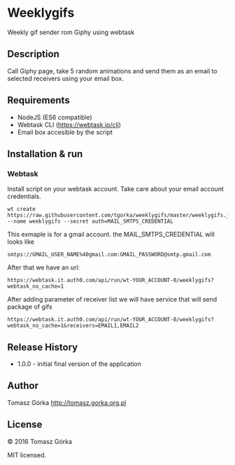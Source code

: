 # Weeklygifs
Weekly gif sender rom Giphy using webtask

## Description
Call Giphy page, take 5 random animations and send them as an email to selected receivers using your email box.

## Requirements

- NodeJS (ES6 compatible)
- Webtask CLI (https://webtask.io/cli)
- Email box accesible by the script

## Installation & run

### Webtask
Install script on your webtask account. 
Take care about your email account credentials.
```
wt create https://raw.githubusercontent.com/tgorka/weeklygifs/master/weeklygifs.js --name weeklygifs --secret auth=MAIL_SMTPS_CREDENTIAL
```

This exmaple is for a gmail account. the MAIL_SMTPS_CREDENTIAL will looks like
```
smtps://GMAIL_USER_NAME%40gmail.com:GMAIL_PASSWORD@smtp.gmail.com
```

After that we have an url:
```
https://webtask.it.auth0.com/api/run/wt-YOUR_ACCOUNT-0/weeklygifs?webtask_no_cache=1
```

After adding parameter of receiver list we will have service that will send package of gifs
```
https://webtask.it.auth0.com/api/run/wt-YOUR_ACCOUNT-0/weeklygifs?webtask_no_cache=1&receivers=EMAIL1,EMAIL2
```


## Release History
+ 1.0.0 - initial final version of the application

## Author
Tomasz Górka <http://tomasz.gorka.org.pl>

## License
&copy; 2016 Tomasz Górka

MIT licensed.
